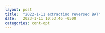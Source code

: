 ```yaml
---
layout: post
title:  "2022-1-11 extracting reversed BAT"
date:   2023-1-11 10:53:46 -0500
categories: cont-opt 
---
```


   
